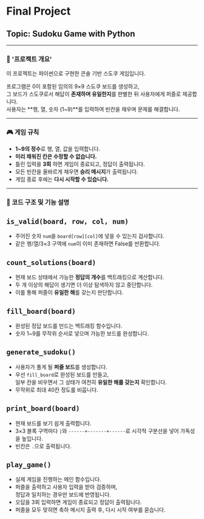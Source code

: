 # **Final Project**  
## Topic: Sudoku Game with Python

---

### 📌 '프로젝트 개요'

이 프로젝트는 파이썬으로 구현한 콘솔 기반 스도쿠 게임입니다.

프로그램은 0이 포함된 임의의 9×9 스도쿠 보드를 생성하고,  
그 보드가 스도쿠로서 해답이 **존재하며 유일한지**를 판별한 뒤 사용자에게 퍼즐로 제공합니다.  
사용자는 **행, 열, 숫자 (1~9)**를 입력하여 빈칸을 채우며 문제를 해결합니다.

---

### 🎮 게임 규칙

- **1~9의 정수**로 행, 열, 값을 입력합니다.  
- **미리 채워진 칸은 수정할 수 없습니다.**  
- 틀린 입력을 **3회** 하면 게임이 종료되고, 정답이 출력됩니다.  
- 모든 빈칸을 올바르게 채우면 **승리 메시지**가 출력됩니다.  
- 게임 종료 후에는 **다시 시작할 수 있습니다.**

---

### 🧠 코드 구조 및 기능 설명

## `is_valid(board, row, col, num)`
- 주어진 숫자 `num`을 `board[row][col]`에 넣을 수 있는지 검사합니다.
- 같은 행/열/3×3 구역에 `num`이 이미 존재하면 False를 반환합니다.

## `count_solutions(board)`
- 현재 보드 상태에서 가능한 **정답의 개수**를 백트래킹으로 계산합니다.
- 두 개 이상의 해답이 생기면 더 이상 탐색하지 않고 중단합니다.
- 이를 통해 퍼즐이 **유일한 해**를 갖는지 판단합니다.

## `fill_board(board)`
- 완성된 정답 보드를 만드는 백트래킹 함수입니다.
- 숫자 1~9를 무작위 순서로 넣으며 가능한 보드를 완성합니다.

## `generate_sudoku()`
- 사용자가 풀게 될 **퍼즐 보드**를 생성합니다.
- 우선 `fill_board`로 완성된 보드를 만들고,  
  일부 칸을 비우면서 그 상태가 여전히 **유일한 해를 갖는지** 확인합니다.
- 무작위로 최대 40칸 정도를 비웁니다.

## `print_board(board)`
- 현재 보드를 보기 쉽게 출력합니다.
- 3×3 블록 구역마다 `|`와 `------+-------+------`로 시각적 구분선을 넣어 가독성을 높입니다.
- 빈칸은 `.`으로 출력됩니다.

## `play_game()`
- 실제 게임을 진행하는 메인 함수입니다.
- 퍼즐을 출력하고 사용자 입력을 받아 검증하며,  
  정답과 일치하는 경우만 보드에 반영됩니다.
- 오답을 3회 입력하면 게임이 종료되고 정답이 출력됩니다.
- 퍼즐을 모두 맞히면 축하 메시지 출력 후, 다시 시작 여부를 묻습니다.
